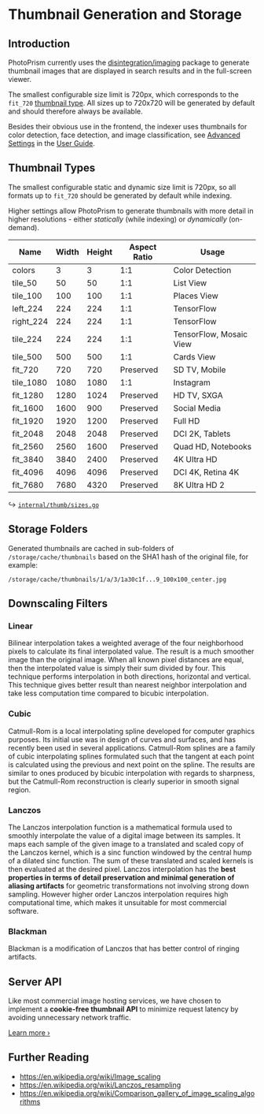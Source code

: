# Thumbnail Generation and Storage

## Introduction

PhotoPrism currently uses the [disintegration/imaging](https://github.com/disintegration/imaging) package to generate thumbnail images that are displayed in search results and in the full-screen viewer.

The smallest configurable size limit is 720px, which corresponds to the `fit_720` [thumbnail type](#thumbnail-types). All sizes up to 720x720 will be generated by default and should therefore always be available.

Besides their obvious use in the frontend, the indexer uses thumbnails for color detection, face detection, and image classification, see [Advanced Settings](../../user-guide/settings/advanced.md) in the [User Guide](../../user-guide/index.md).

## Thumbnail Types

The smallest configurable static and dynamic size limit is 720px, so all formats up to `fit_720` should be generated
by default while indexing.

Higher settings allow PhotoPrism to generate thumbnails with more detail in higher resolutions - either 
*statically* (while indexing) or *dynamically* (on-demand).

|   Name    | Width | Height | Aspect Ratio |          Usage          |
|-----------|-------|--------|--------------|-------------------------|
| colors    |     3 |      3 | 1:1          | Color Detection         |
| tile_50   |    50 |     50 | 1:1          | List View               |
| tile_100  |   100 |    100 | 1:1          | Places View             |
| left_224  |   224 |    224 | 1:1          | TensorFlow              |
| right_224 |   224 |    224 | 1:1          | TensorFlow              |
| tile_224  |   224 |    224 | 1:1          | TensorFlow, Mosaic View |
| tile_500  |   500 |    500 | 1:1          | Cards View              |
| fit_720   |   720 |    720 | Preserved    | SD TV, Mobile           |
| tile_1080 |  1080 |   1080 | 1:1          | Instagram               |
| fit_1280  |  1280 |   1024 | Preserved    | HD TV, SXGA             |
| fit_1600  |  1600 |    900 | Preserved    | Social Media            |
| fit_1920  |  1920 |   1200 | Preserved    | Full HD                 |
| fit_2048  |  2048 |   2048 | Preserved    | DCI 2K, Tablets         |
| fit_2560  |  2560 |   1600 | Preserved    | Quad HD, Notebooks      |
| fit_3840  |  3840 |   2400 | Preserved    | 4K Ultra HD             |
| fit_4096  |  4096 |   4096 | Preserved    | DCI 4K, Retina 4K       |
| fit_7680  |  7680 |   4320 | Preserved    | 8K Ultra HD 2           |

↪ [`internal/thumb/sizes.go`](https://github.com/photoprism/photoprism/blob/develop/internal/thumb/sizes.go)

## Storage Folders

Generated thumbnails are cached in sub-folders of `/storage/cache/thumbnails` based on the SHA1 hash of the original file,
for example:

```
/storage/cache/thumbnails/1/a/3/1a30c1f...9_100x100_center.jpg
```

## Downscaling Filters

### Linear

Bilinear interpolation takes a weighted average of the four
neighborhood pixels to calculate its final interpolated
value. The result is a much smoother image than the original
image. When all known pixel distances are equal, then the
interpolated value is simply their sum divided by four.
This technique performs interpolation in both directions,
horizontal and vertical. This technique gives better result
than nearest neighbor interpolation and take less
computation time compared to bicubic interpolation.

### Cubic

Catmull-Rom is a local interpolating spline developed for
computer graphics purposes. Its initial use was in design
of curves and surfaces, and has recently been used in
several applications. Catmull-Rom splines are a family of
cubic interpolating splines formulated such that the
tangent at each point is calculated using the previous and
next point on the spline. The results are similar to ones
produced by bicubic interpolation with regards to
sharpness, but the Catmull-Rom reconstruction is clearly
superior in smooth signal region.

### Lanczos

The Lanczos interpolation function is a mathematical formula
used to smoothly interpolate the value of a digital
image between its samples. It maps each sample of the
given image to a translated and scaled copy of the Lanczos
kernel, which is a sinc function windowed by the central
hump of a dilated sinc function. The sum of these
translated and scaled kernels is then evaluated at the
desired pixel. Lanczos interpolation has the **best
properties in terms of detail preservation and minimal
generation of aliasing artifacts** for geometric
transformations not involving strong down sampling.
However higher order Lanczos interpolation requires high
computational time, which makes it unsuitable for
most commercial software.

### Blackman

Blackman is a modification of Lanczos that has better control of ringing artifacts.

## Server API ##

Like most commercial image hosting services, we have chosen to implement a **cookie-free thumbnail API** to minimize request latency by avoiding unnecessary network traffic.

[Learn more ›](../api/thumbnails.md)

## Further Reading ##

- https://en.wikipedia.org/wiki/Image_scaling
- https://en.wikipedia.org/wiki/Lanczos_resampling
- https://en.wikipedia.org/wiki/Comparison_gallery_of_image_scaling_algorithms
